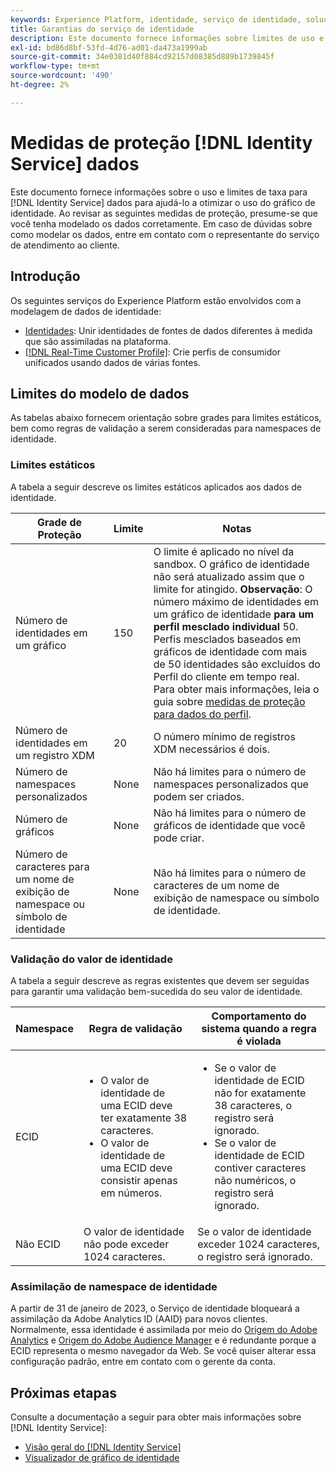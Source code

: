 ```yaml
---
keywords: Experience Platform, identidade, serviço de identidade, solução de problemas, medidas de proteção, diretrizes, limite;
title: Garantias do serviço de identidade
description: Este documento fornece informações sobre limites de uso e de taxa para dados do Serviço de identidade para ajudar você a otimizar o uso do gráfico de identidade.
exl-id: bd86d8bf-53fd-4d76-ad01-da473a1999ab
source-git-commit: 34e0381d40f884cd92157d08385d889b1739845f
workflow-type: tm+mt
source-wordcount: '490'
ht-degree: 2%

---
```


# Medidas de proteção [!DNL Identity Service] dados

Este documento fornece informações sobre o uso e limites de taxa para [!DNL Identity Service] dados para ajudá-lo a otimizar o uso do gráfico de identidade. Ao revisar as seguintes medidas de proteção, presume-se que você tenha modelado os dados corretamente. Em caso de dúvidas sobre como modelar os dados, entre em contato com o representante do serviço de atendimento ao cliente.

## Introdução

Os seguintes serviços do Experience Platform estão envolvidos com a modelagem de dados de identidade:

* [Identidades](home.md): Unir identidades de fontes de dados diferentes à medida que são assimiladas na plataforma.
* [[!DNL Real-Time Customer Profile]](../profile/home.md): Crie perfis de consumidor unificados usando dados de várias fontes.

## Limites do modelo de dados

As tabelas abaixo fornecem orientação sobre grades para limites estáticos, bem como regras de validação a serem consideradas para namespaces de identidade.

### Limites estáticos

A tabela a seguir descreve os limites estáticos aplicados aos dados de identidade.

| Grade de Proteção | Limite | Notas |
| --- | --- | --- |
| Número de identidades em um gráfico | 150 | O limite é aplicado no nível da sandbox. O gráfico de identidade não será atualizado assim que o limite for atingido. **Observação**: O número máximo de identidades em um gráfico de identidade **para um perfil mesclado individual** 50. Perfis mesclados baseados em gráficos de identidade com mais de 50 identidades são excluídos do Perfil do cliente em tempo real. Para obter mais informações, leia o guia sobre [medidas de proteção para dados do perfil](../profile/guardrails.md). |
| Número de identidades em um registro XDM | 20 | O número mínimo de registros XDM necessários é dois. |
| Número de namespaces personalizados | None | Não há limites para o número de namespaces personalizados que podem ser criados. |
| Número de gráficos | None | Não há limites para o número de gráficos de identidade que você pode criar. |
| Número de caracteres para um nome de exibição de namespace ou símbolo de identidade | None | Não há limites para o número de caracteres de um nome de exibição de namespace ou símbolo de identidade. |

### Validação do valor de identidade

A tabela a seguir descreve as regras existentes que devem ser seguidas para garantir uma validação bem-sucedida do seu valor de identidade.

| Namespace | Regra de validação | Comportamento do sistema quando a regra é violada |
| --- | --- | --- |
| ECID | <ul><li>O valor de identidade de uma ECID deve ter exatamente 38 caracteres.</li><li>O valor de identidade de uma ECID deve consistir apenas em números.</li></ul> | <ul><li>Se o valor de identidade de ECID não for exatamente 38 caracteres, o registro será ignorado.</li><li>Se o valor de identidade de ECID contiver caracteres não numéricos, o registro será ignorado.</li></ul> |
| Não ECID | O valor de identidade não pode exceder 1024 caracteres. | Se o valor de identidade exceder 1024 caracteres, o registro será ignorado. |

### Assimilação de namespace de identidade

A partir de 31 de janeiro de 2023, o Serviço de identidade bloqueará a assimilação da Adobe Analytics ID (AAID) para novos clientes. Normalmente, essa identidade é assimilada por meio do [Origem do Adobe Analytics](../sources/connectors/adobe-applications/analytics.md) e [Origem do Adobe Audience Manager](../sources//connectors/adobe-applications/audience-manager.md) e é redundante porque a ECID representa o mesmo navegador da Web. Se você quiser alterar essa configuração padrão, entre em contato com o gerente da conta.

## Próximas etapas

Consulte a documentação a seguir para obter mais informações sobre [!DNL Identity Service]:

* [Visão geral do [!DNL Identity Service]](home.md)
* [Visualizador de gráfico de identidade](ui/identity-graph-viewer.md)

